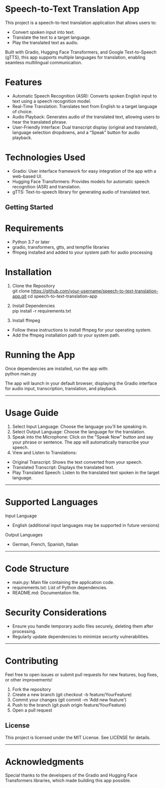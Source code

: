 # Speech-to-Text Translation App
This project is a speech-to-text translation application that allows users to:
* Convert spoken input into text.
* Translate the text to a target language.
* Play the translated text as audio.

Built with Gradio, Hugging Face Transformers, and Google Text-to-Speech (gTTS), this app supports multiple languages for translation, enabling seamless multilingual communication.

# Features
* Automatic Speech Recognition (ASR): Converts spoken English input to text using a speech recognition model.
* Real-Time Translation: Translates text from English to a target language of choice.
* Audio Playback: Generates audio of the translated text, allowing users to hear the translated phrase.
* User-Friendly Interface: Dual transcript display (original and translated), language selection dropdowns, and a “Speak” button for audio playback.


# Technologies Used
*  Gradio: User interface framework for easy integration of the app with a web-based UI.
* Hugging Face Transformers: Provides models for automatic speech recognition (ASR) and translation.
* gTTS: Text-to-speech library for generating audio of translated text.


## Getting Started
# Requirements
* Python 3.7 or later
* gradio, transformers, gtts, and tempfile libraries
* ffmpeg installed and added to your system path for audio processing


# Installation
1. Clone the Repository  
git clone https://github.com/your-username/speech-to-text-translation-app.git
cd speech-to-text-translation-app

2. Install Dependencies  
pip install -r requirements.txt

3. Install ffmpeg  
* Follow these instructions to install ffmpeg for your operating system.
* Add the ffmpeg installation path to your system path.


# Running the App  
Once dependencies are installed, run the app with:  
python main.py  

The app will launch in your default browser, displaying the Gradio interface for audio input, transcription, translation, and playback.

***

# Usage Guide
1. Select Input Language: Choose the language you’ll be speaking in.
2. Select Output Language: Choose the language for the translation.
3. Speak into the Microphone: Click on the "Speak Now" button and say your phrase or sentence. The app will automatically transcribe your speech.
4. View and Listen to Translations:
* Original Transcript: Shows the text converted from your speech.
* Translated Transcript: Displays the translated text.
* Play Translated Speech: Listen to the translated text spoken in the target language.

***

# Supported Languages  
Input Language
* English (additional input languages may be supported in future versions)

Output Languages  
* German, French, Spanish, Italian

***

# Code Structure
* main.py: Main file containing the application code.
* requirements.txt: List of Python dependencies.
* README.md: Documentation file.

# Security Considerations  
* Ensure you handle temporary audio files securely, deleting them after processing.
* Regularly update dependencies to minimize security vulnerabilities.

***

# Contributing
Feel free to open issues or submit pull requests for new features, bug fixes, or other improvements!
1. Fork the repository
2. Create a new branch (git checkout -b feature/YourFeature)
3. Commit your changes (git commit -m 'Add new feature')
4. Push to the branch (git push origin feature/YourFeature)
5. Open a pull request
   
## License
This project is licensed under the MIT License. See LICENSE for details.

***

# Acknowledgments
Special thanks to the developers of the Gradio and Hugging Face Transformers libraries, which made building this app possible.

